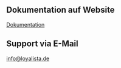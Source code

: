 ## Dokumentation auf Website
[Dokumentation](https://www.loyalista.de/dokumenation)

## Support via E-Mail
[info@loyalista.de](info@loyalista.de)